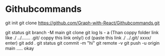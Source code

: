 # Githubcommands
git init
git clone https://github.com/Graph-with-React/Githubcommands.git 

git status
git  branch -M main
git clone 
git log
ls - a  (Than  coppy folder link  like  ./ ../....... .git/ coppy this link only/)
cd  (paste this link  ./ ../.git/ xxxx/ enter)
git add .
git status 
git commit  -m "hi" 
git remote -v
git push -u origin main 
.....
okay

